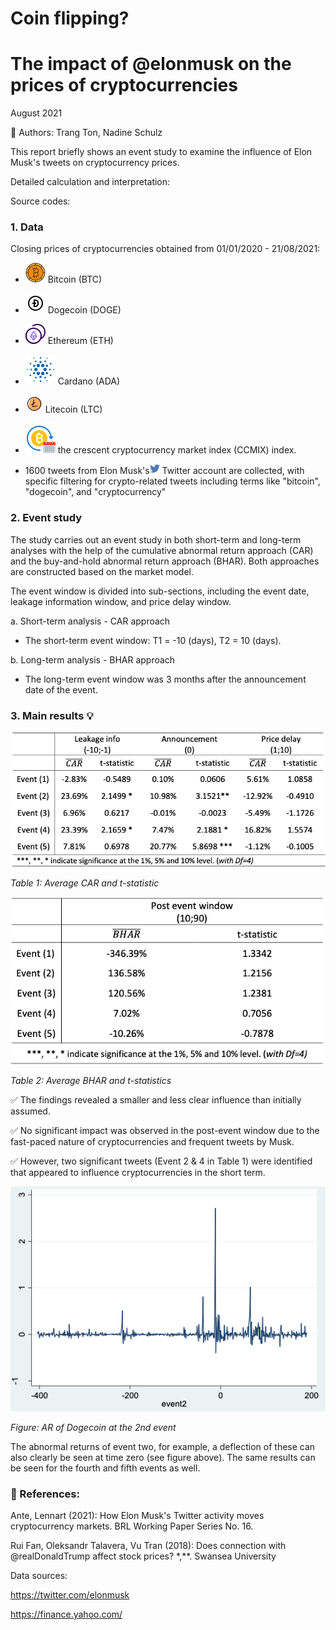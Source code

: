 # Coin flipping?
# The impact of @elonmusk on the prices of cryptocurrencies

August 2021

👭 Authors: Trang Ton, Nadine Schulz

This report briefly shows an event study to examine the influence of Elon Musk's tweets on cryptocurrency prices.

Detailed calculation and interpretation:

Source codes: 

### 1. Data 
Closing prices of cryptocurrencies obtained from 01/01/2020 - 21/08/2021:
* ![](assets/Bitcoin.png) Bitcoin (BTC)
* ![](assets/Dogecoin.png) Dogecoin (DOGE)
* ![](assets/ETHcoin.png) Ethereum (ETH)
* ![](assets/Cardano.png) Cardano (ADA)
* ![](assets/Litecoin.png) Litecoin (LTC)

* ![](assets/CCMIX.png) the crescent cryptocurrency market index (CCMIX) index. 

* 1600 tweets from Elon Musk's![](assets/Twitter1.png) Twitter account are collected, with specific filtering for crypto-related tweets including terms like "bitcoin", "dogecoin", and "cryptocurrency" 

### 2. Event study
The study carries out an event study in both short-term and long-term analyses with the help of the cumulative abnormal return approach (CAR) and the buy-and-hold abnormal return approach (BHAR). Both approaches are constructed based on the market model.

The event window is divided into sub-sections, including the event date, leakage information window, and price delay window.

a. Short-term analysis - CAR approach
* The short-term event window: T1 = -10 (days), T2 = 10 (days).

b. Long-term analysis - BHAR approach
* The long-term event window was 3 months after the announcement date of the event.

### 3. Main results 💡

![](assets/CAR.png)

*Table 1: Average CAR and t-statistic*

![](assets/BHAR.png)

*Table 2: Average BHAR and t-statistics*

✅ The findings revealed a smaller and less clear influence than initially assumed. 

✅ No significant impact was observed in the post-event window due to the fast-paced nature of cryptocurrencies and frequent tweets by Musk. 

✅ However, two significant tweets (Event 2 & 4 in Table 1) were identified that appeared to influence cryptocurrencies in the short term.

![](assets/Event2.png)

*Figure: AR of Dogecoin at the 2nd event*

The abnormal returns of event two, for example, a deflection of these can also clearly be seen at time zero (see figure above). The same results can be seen for the fourth and fifth events as well.

### 📖 References:
Ante, Lennart (2021): How Elon Musk's Twitter activity moves cryptocurrency markets. BRL Working Paper Series No. 16.

Rui Fan, Oleksandr Talavera, Vu Tran (2018): Does connection with @realDonaldTrump affect stock prices? *,**. Swansea University

Data sources:

https://twitter.com/elonmusk

https://finance.yahoo.com/
